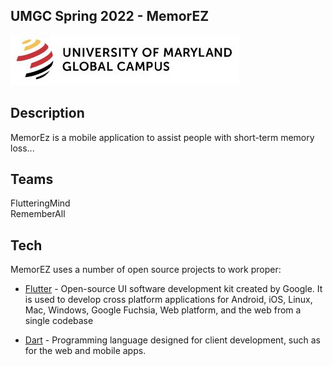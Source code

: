 ## UMGC Spring 2022 - MemorEZ

![N|Solid](https://github.com/drewnicolette/test123/blob/main/umgc3.jpg?raw=true)

## Description
MemorEz is a mobile application to assist people with short-term memory loss...

## Teams
FlutteringMind\
RememberAll

## Tech

MemorEZ uses a number of open source projects to work proper:

- [Flutter] - Open-source UI software development kit created by Google. It is used to develop cross platform applications for Android, iOS, Linux, Mac, Windows, Google Fuchsia, Web platform, and the web from a single codebase
- [Dart] - Programming language designed for client development, such as for the web and mobile apps.


   [flutter]: <https://flutter.dev/>
   [Dart]: <https://dart.dev/>

